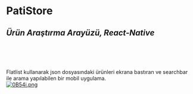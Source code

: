 # PatiStore

## _Ürün Araştırma Arayüzü, React-Native_
<br/><br/>
<br/><br/>
Flatlist kullanarak json dosyasındaki ürünleri ekrana bastıran ve searchbar ile arama yapılabilen bir mobil uygulama.
<br/>
[![0B54i.png](https://resmim.net/cdn/2022/08/17/0B54i.png)](https://resmim.net/i/0B54i)
